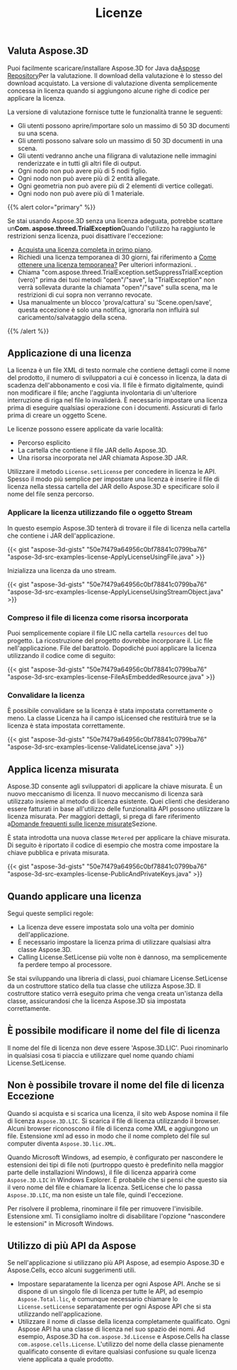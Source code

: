 ﻿---
title: Licenze
type: docs
weight: 60
url: /it/java/licensing/
description: Puoi facilmente scaricare/installare Aspose.3D for Java dallo Aspose Repository per la valutazione. Il download della valutazione è lo stesso del download acquistato. La versione di valutazione diventa semplicemente concessa in licenza quando si aggiungono alcune righe di codice per applicare la licenza.
---
## **Valuta Aspose.3D**
Puoi facilmente scaricare/installare Aspose.3D for Java da[Aspose Repository](http://repository.aspose.com/repo/com/aspose/aspose-3d/)Per la valutazione. Il download della valutazione è lo stesso del download acquistato. La versione di valutazione diventa semplicemente concessa in licenza quando si aggiungono alcune righe di codice per applicare la licenza.

La versione di valutazione fornisce tutte le funzionalità tranne le seguenti:

- Gli utenti possono aprire/importare solo un massimo di 50 3D documenti su una scena.
- Gli utenti possono salvare solo un massimo di 50 3D documenti in una scena.
- Gli utenti vedranno anche una filigrana di valutazione nelle immagini renderizzate e in tutti gli altri file di output.
- Ogni nodo non può avere più di 5 nodi figlio.
- Ogni nodo non può avere più di 2 entità allegate.
- Ogni geometria non può avere più di 2 elementi di vertice collegati.
- Ogni nodo non può avere più di 1 materiale.

{{% alert color="primary" %}} 

Se stai usando Aspose.3D senza una licenza adeguata, potrebbe scattare un**Com. aspose.threed.TrialException**Quando l'utilizzo ha raggiunto le restrizioni senza licenza, puoi disattivare l'eccezione:

* [Acquista una licenza completa in primo piano](https://purchase.aspose.com/buy).
* Richiedi una licenza temporanea di 30 giorni, fai riferimento a [Come ottenere una licenza temporanea?](https://purchase.aspose.com/temporary-license) Per ulteriori informazioni.
.
* Chiama "com.aspose.threed.TrialException.setSuppressTrialException (vero)" prima dei tuoi metodi "open"/"save", la "TrialException" non verrà sollevata durante la chiamata "open"/"save" sulla scena, ma le restrizioni di cui sopra non verranno revocate.
* Usa manualmente un blocco 'prova/cattura' su 'Scene.open/save', questa eccezione è solo una notifica, ignorarla non influirà sul caricamento/salvataggio della scena.

{{% /alert %}} 
## **Applicazione di una licenza**
La licenza è un file XML di testo normale che contiene dettagli come il nome del prodotto, il numero di sviluppatori a cui è concesso in licenza, la data di scadenza dell'abbonamento e così via. Il file è firmato digitalmente, quindi non modificare il file; anche l'aggiunta involontaria di un'ulteriore interruzione di riga nel file lo invaliderà. È necessario impostare una licenza prima di eseguire qualsiasi operazione con i documenti. Assicurati di farlo prima di creare un oggetto Scene.

Le licenze possono essere applicate da varie località:

- Percorso esplicito
- La cartella che contiene il file JAR dello Aspose.3D.
- Una risorsa incorporata nel JAR chiamata Aspose.3D JAR.

Utilizzare il metodo `License.setLicense` per concedere in licenza le API. Spesso il modo più semplice per impostare una licenza è inserire il file di licenza nella stessa cartella del JAR dello Aspose.3D e specificare solo il nome del file senza percorso.
### **Applicare la licenza utilizzando file o oggetto Stream**
In questo esempio Aspose.3D tenterà di trovare il file di licenza nella cartella che contiene i JAR dell'applicazione.

{{< gist "aspose-3d-gists" "50e7f479a64956c0bf78841c0799ba76" "aspose-3d-src-examples-license-ApplyLicenseUsingFile.java" >}}

Inizializza una licenza da uno stream.

{{< gist "aspose-3d-gists" "50e7f479a64956c0bf78841c0799ba76" "aspose-3d-src-examples-license-ApplyLicenseUsingStreamObject.java" >}}
### **Compreso il file di licenza come risorsa incorporata**
Puoi semplicemente copiare il file LIC nella cartella `resources` del tuo progetto. La ricostruzione del progetto dovrebbe incorporare il. Lic file nell'applicazione. File del barattolo. Dopodiché puoi applicare la licenza utilizzando il codice come di seguito:

{{< gist "aspose-3d-gists" "50e7f479a64956c0bf78841c0799ba76" "aspose-3d-src-examples-license-FileAsEmbeddedResource.java" >}}
### **Convalidare la licenza**
È possibile convalidare se la licenza è stata impostata correttamente o meno. La classe Licenza ha il campo isLicensed che restituirà true se la licenza è stata impostata correttamente.

{{< gist "aspose-3d-gists" "50e7f479a64956c0bf78841c0799ba76" "aspose-3d-src-examples-license-ValidateLicense.java" >}}
## **Applica licenza misurata**
Aspose.3D consente agli sviluppatori di applicare la chiave misurata. È un nuovo meccanismo di licenza. Il nuovo meccanismo di licenza sarà utilizzato insieme al metodo di licenza esistente. Quei clienti che desiderano essere fatturati in base all'utilizzo delle funzionalità API possono utilizzare la licenza misurata. Per maggiori dettagli, si prega di fare riferimento a[Domande frequenti sulle licenze misurate](https://purchase.aspose.com/faqs/licensing/metered)Sezione.

È stata introdotta una nuova classe `Metered` per applicare la chiave misurata. Di seguito è riportato il codice di esempio che mostra come impostare la chiave pubblica e privata misurata.

{{< gist "aspose-3d-gists" "50e7f479a64956c0bf78841c0799ba76" "aspose-3d-src-examples-license-PublicAndPrivateKeys.java" >}}
## **Quando applicare una licenza**
Segui queste semplici regole:

- La licenza deve essere impostata solo una volta per dominio dell'applicazione.
- È necessario impostare la licenza prima di utilizzare qualsiasi altra classe Aspose.3D.
- Calling License.SetLicense più volte non è dannoso, ma semplicemente fa perdere tempo al processore.

Se stai sviluppando una libreria di classi, puoi chiamare License.SetLicense da un costruttore statico della tua classe che utilizza Aspose.3D. Il costruttore statico verrà eseguito prima che venga creata un'istanza della classe, assicurandosi che la licenza Aspose.3D sia impostata correttamente.
## **È possibile modificare il nome del file di licenza**
Il nome del file di licenza non deve essere 'Aspose.3D.LIC'. Puoi rinominarlo in qualsiasi cosa ti piaccia e utilizzare quel nome quando chiami License.SetLicense.
## **Non è possibile trovare il nome del file di licenza Eccezione**
Quando si acquista e si scarica una licenza, il sito web Aspose nomina il file di licenza `Aspose.3D.LIC`. Si scarica il file di licenza utilizzando il browser. Alcuni browser riconoscono il file di licenza come XML e aggiungono un file. Estensione xml ad esso in modo che il nome completo del file sul computer diventa `Aspose.3D.lic.XML`.

Quando Microsoft Windows, ad esempio, è configurato per nascondere le estensioni dei tipi di file noti (purtroppo questo è predefinito nella maggior parte delle installazioni Windows), il file di licenza apparirà come `Aspose.3D.LIC` in Windows Explorer. È probabile che si pensi che questo sia il vero nome del file e chiamare la licenza. SetLicense che lo passa `Aspose.3D.LIC`, ma non esiste un tale file, quindi l'eccezione.

Per risolvere il problema, rinominare il file per rimuovere l'invisibile. Estensione xml. Ti consigliamo inoltre di disabilitare l'opzione "nascondere le estensioni" in Microsoft Windows.

## **Utilizzo di più API da Aspose**
Se nell'applicazione si utilizzano più API Aspose, ad esempio Aspose.3D e Aspose.Cells, ecco alcuni suggerimenti utili.

- Impostare separatamente la licenza per ogni Aspose API. Anche se si dispone di un singolo file di licenza per tutte le API, ad esempio `Aspose.Total.lic`, è comunque necessario chiamare lo `License.setLicense` separatamente per ogni Aspose API che si sta utilizzando nell'applicazione.
- Utilizzare il nome di classe della licenza completamente qualificato. Ogni Aspose API ha una classe di licenza nel suo spazio dei nomi. Ad esempio, Aspose.3D ha `com.aspose.3d.License` e Aspose.Cells ha classe `com.aspose.cells.License`. L'utilizzo del nome della classe pienamente qualificato consente di evitare qualsiasi confusione su quale licenza viene applicata a quale prodotto.
